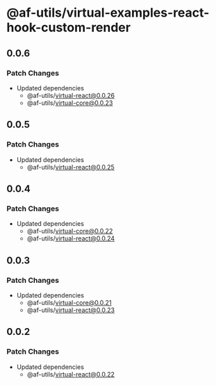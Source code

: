 # @af-utils/virtual-examples-react-hook-custom-render

## 0.0.6

### Patch Changes

-   Updated dependencies
    -   @af-utils/virtual-react@0.0.26
    -   @af-utils/virtual-core@0.0.23

## 0.0.5

### Patch Changes

-   Updated dependencies
    -   @af-utils/virtual-react@0.0.25

## 0.0.4

### Patch Changes

-   Updated dependencies
    -   @af-utils/virtual-core@0.0.22
    -   @af-utils/virtual-react@0.0.24

## 0.0.3

### Patch Changes

-   Updated dependencies
    -   @af-utils/virtual-core@0.0.21
    -   @af-utils/virtual-react@0.0.23

## 0.0.2

### Patch Changes

-   Updated dependencies
    -   @af-utils/virtual-react@0.0.22
